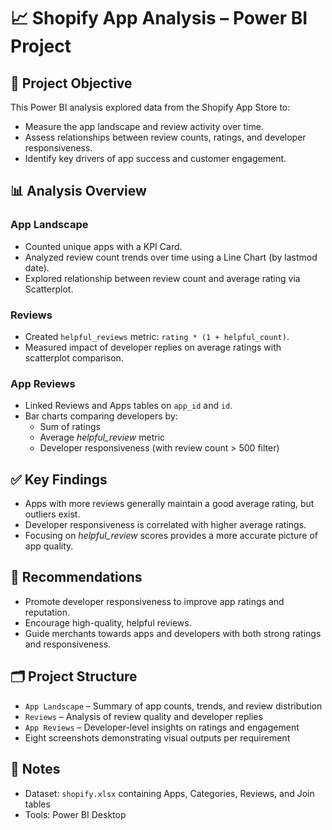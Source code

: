 
# 📈 Shopify App Analysis – Power BI Project

## 🎯 Project Objective
This Power BI analysis explored data from the Shopify App Store to:
- Measure the app landscape and review activity over time.
- Assess relationships between review counts, ratings, and developer responsiveness.
- Identify key drivers of app success and customer engagement.

## 📊 Analysis Overview

### App Landscape
- Counted unique apps with a KPI Card.
- Analyzed review count trends over time using a Line Chart (by lastmod date).
- Explored relationship between review count and average rating via Scatterplot.

### Reviews
- Created `helpful_reviews` metric: `rating * (1 + helpful_count)`.
- Measured impact of developer replies on average ratings with scatterplot comparison.

### App Reviews
- Linked Reviews and Apps tables on `app_id` and `id`.
- Bar charts comparing developers by:
  - Sum of ratings
  - Average *helpful_review* metric
  - Developer responsiveness (with review count > 500 filter)

## ✅ Key Findings
- Apps with more reviews generally maintain a good average rating, but outliers exist.
- Developer responsiveness is correlated with higher average ratings.
- Focusing on *helpful_review* scores provides a more accurate picture of app quality.

## 🚀 Recommendations
- Promote developer responsiveness to improve app ratings and reputation.
- Encourage high-quality, helpful reviews.
- Guide merchants towards apps and developers with both strong ratings and responsiveness.

## 🗂 Project Structure
- `App Landscape` – Summary of app counts, trends, and review distribution
- `Reviews` – Analysis of review quality and developer replies
- `App Reviews` – Developer-level insights on ratings and engagement
- Eight screenshots demonstrating visual outputs per requirement

## 💾 Notes
- Dataset: `shopify.xlsx` containing Apps, Categories, Reviews, and Join tables
- Tools: Power BI Desktop
